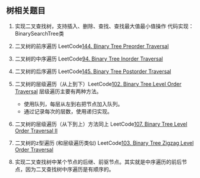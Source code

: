 ## 树相关题目

1. 实现二叉查找树，支持插入、删除、查找、查找最大值最小值操作 
    代码实现：BinarySearchTree类
    
2. 二叉树的前序遍历 LeetCode[144. Binary Tree Preorder Traversal](https://leetcode.com/problems/binary-tree-preorder-traversal/)

3. 二叉树的中序遍历 LeetCode[94. Binary Tree Inorder Traversal](https://leetcode.com/problems/binary-tree-inorder-traversal/)

4. 二叉树的后序遍历 LeetCode[145. Binary Tree Postorder Traversal](https://leetcode.com/problems/binary-tree-postorder-traversal/)

5. 二叉树的层级遍历（从上到下）LeetCode[102. Binary Tree Level Order Traversal](https://leetcode.com/problems/binary-tree-level-order-traversal/)
    层级遍历主要有两种方法。
    - 使用队列，每层从左到右把节点加入队列。
    - 通过记录每次的层数，使用递归实现。
6. 二叉树的层级遍历（从下到上）方法同上 LeetCode[107. Binary Tree Level Order Traversal II](https://leetcode.com/problems/binary-tree-level-order-traversal-ii/)

7. 二叉树的z型遍历 (和层级遍历类似) LeetCode[103. Binary Tree Zigzag Level Order Traversal](https://leetcode.com/problems/binary-tree-zigzag-level-order-traversal/)

8. 实现二叉查找树中某个节点的后继、前驱节点。其实就是中序遍历的前后节点，因为二叉查找树中序遍历是有顺序的。